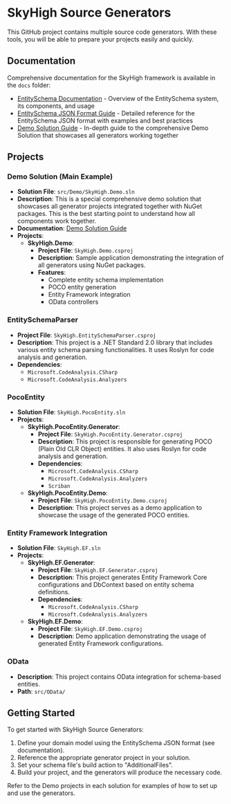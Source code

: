 # SkyHigh Source Generators

This GitHub project contains multiple source code generators. With these tools, you will be able to prepare your projects easily and quickly.

## Documentation

Comprehensive documentation for the SkyHigh framework is available in the `docs` folder:

- [EntitySchema Documentation](docs/EntitySchema.md) - Overview of the EntitySchema system, its components, and usage
- [EntitySchema JSON Format Guide](docs/EntitySchemaJsonFormat.md) - Detailed reference for the EntitySchema JSON format with examples and best practices
- [Demo Solution Guide](docs/DemoSolution.md) - In-depth guide to the comprehensive Demo Solution that showcases all generators working together

## Projects

### Demo Solution (Main Example)
- **Solution File**: `src/Demo/SkyHigh.Demo.sln`
- **Description**: This is a special comprehensive demo solution that showcases all generator projects integrated together with NuGet packages. This is the best starting point to understand how all components work together.
- **Documentation**: [Demo Solution Guide](docs/DemoSolution.md)
- **Projects**:
  - **SkyHigh.Demo**:
    - **Project File**: `SkyHigh.Demo.csproj`
    - **Description**: Sample application demonstrating the integration of all generators using NuGet packages.
    - **Features**:
      - Complete entity schema implementation
      - POCO entity generation
      - Entity Framework integration
      - OData controllers

### EntitySchemaParser
- **Project File**: `SkyHigh.EntitySchemaParser.csproj`
- **Description**: This project is a .NET Standard 2.0 library that includes various entity schema parsing functionalities. It uses Roslyn for code analysis and generation.
- **Dependencies**:
  - `Microsoft.CodeAnalysis.CSharp`
  - `Microsoft.CodeAnalysis.Analyzers`

### PocoEntity
- **Solution File**: `SkyHigh.PocoEntity.sln`
- **Projects**:
  - **SkyHigh.PocoEntity.Generator**:
    - **Project File**: `SkyHigh.PocoEntity.Generator.csproj`
    - **Description**: This project is responsible for generating POCO (Plain Old CLR Object) entities. It also uses Roslyn for code analysis and generation.
    - **Dependencies**:
      - `Microsoft.CodeAnalysis.CSharp`
      - `Microsoft.CodeAnalysis.Analyzers`
      - `Scriban`
  - **SkyHigh.PocoEntity.Demo**:
    - **Project File**: `SkyHigh.PocoEntity.Demo.csproj`
    - **Description**: This project serves as a demo application to showcase the usage of the generated POCO entities.

### Entity Framework Integration
- **Solution File**: `SkyHigh.EF.sln`
- **Projects**:
  - **SkyHigh.EF.Generator**:
    - **Project File**: `SkyHigh.EF.Generator.csproj`
    - **Description**: This project generates Entity Framework Core configurations and DbContext based on entity schema definitions.
    - **Dependencies**:
      - `Microsoft.CodeAnalysis.CSharp`
      - `Microsoft.CodeAnalysis.Analyzers`
  - **SkyHigh.EF.Demo**:
    - **Project File**: `SkyHigh.EF.Demo.csproj`
    - **Description**: Demo application demonstrating the usage of generated Entity Framework configurations.

### OData
- **Description**: This project contains OData integration for schema-based entities.
- **Path**: `src/OData/`

## Getting Started

To get started with SkyHigh Source Generators:

1. Define your domain model using the EntitySchema JSON format (see documentation).
2. Reference the appropriate generator project in your solution.
3. Set your schema file's build action to "AdditionalFiles".
4. Build your project, and the generators will produce the necessary code.

Refer to the Demo projects in each solution for examples of how to set up and use the generators.

